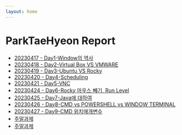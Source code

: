 ```yaml
---
layout: home
---
```


# ParkTaeHyeon Report
- [ 20230417 - Day1-Window의 역사](./(0417)ParkTaeHyeon_Report_1.0.md)<br>
- [ 20230418 - Day2-Virtual Box VS VMWARE](./(0418)ParkTaeHyeon_Report_2.0.md)<br>
- [ 20230419 - Day3-Ubuntu VS Rocky](./(0419)ParkTaeHyeon_Report_3.0.md)
- [ 20230420 - Day4-Scheduling](./(0420)ParkTaeHyeon_Report_4.0.md)
- [ 20230421 - Day5-VNC](./(0421)ParkTaeHyeon_Report_5.0.md)
- [ 20230424 - Day6-Rocky 마우스 빼기, Run Level](./(0424)ParkTaeHyeon_Report_6.0.md)
- [ 20230425 - Day7-Java에 대하여](./(0425)ParkTaeHyeon_Report_7.0.md)
- [ 20230426 - Day8-CMD vs POWERSHELL vs WINDOW TERMINAL](./(0426)ParkTaeHyeon_Report_8.0.md) 
- [ 20230427 - Day9-CMD 위치매개변수](./(0427)ParkTaeHyeon_Report_9.0.md)
- [ 주말과제](./(%EC%A3%BC%EB%A7%90%EA%B3%BC%EC%A0%9C)%EB%A6%AC%EB%88%85%EC%8A%A4_%EC%BB%A4%EB%A7%A8%EB%93%9C%EB%9D%BC%EC%9D%B8_%EC%99%84%EB%B2%BD%EC%9E%85%EB%AC%B8.md)
- [ 주말과제](./(%EC%A3%BC%EB%A7%90%EA%B3%BC%EC%A1%94)%EC%9D%B4%EA%B2%83%EC%9D%B4_%EB%A6%AC%EB%88%85%EC%8A%A4%EB%8B%A4_CentOS.md)

<br>